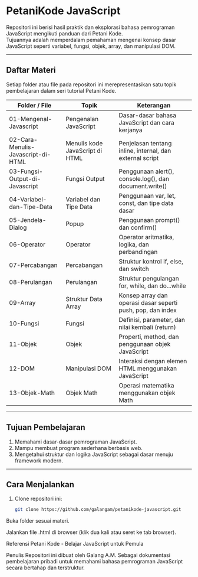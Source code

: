 # PetaniKode JavaScript

Repositori ini berisi hasil praktik dan eksplorasi bahasa pemrograman JavaScript mengikuti panduan dari Petani Kode.  
Tujuannya adalah memperdalam pemahaman mengenai konsep dasar JavaScript seperti variabel, fungsi, objek, array, dan manipulasi DOM.

---

## Daftar Materi

Setiap folder atau file pada repositori ini merepresentasikan satu topik pembelajaran dalam seri tutorial Petani Kode.

| Folder / File | Topik | Keterangan |
|----------------|--------|-------------|
| 01-Mengenal-Javascript | Pengenalan JavaScript | Dasar-dasar bahasa JavaScript dan cara kerjanya |
| 02-Cara-Menulis-Javascript-di-HTML | Menulis kode JavaScript di HTML | Penjelasan tentang inline, internal, dan external script |
| 03-Fungsi-Output-di-Javascript | Fungsi Output | Penggunaan alert(), console.log(), dan document.write() |
| 04-Variabel-dan-Tipe-Data | Variabel dan Tipe Data | Penggunaan var, let, const, dan tipe data dasar |
| 05-Jendela-Dialog | Popup | Penggunaan prompt() dan confirm() |
| 06-Operator | Operator | Operator aritmatika, logika, dan perbandingan |
| 07-Percabangan | Percabangan | Struktur kontrol if, else, dan switch |
| 08-Perulangan | Perulangan | Struktur pengulangan for, while, dan do...while |
| 09-Array | Struktur Data Array | Konsep array dan operasi dasar seperti push, pop, dan index |
| 10-Fungsi | Fungsi | Definisi, parameter, dan nilai kembali (return) |
| 11-Objek | Objek | Properti, method, dan penggunaan objek JavaScript |
| 12-DOM | Manipulasi DOM | Interaksi dengan elemen HTML menggunakan JavaScript |
| 13-Objek-Math | Objek Math | Operasi matematika menggunakan objek Math |

---

## Tujuan Pembelajaran

1. Memahami dasar-dasar pemrograman JavaScript.  
2. Mampu membuat program sederhana berbasis web.  
3. Mengetahui struktur dan logika JavaScript sebagai dasar menuju framework modern.  

---

## Cara Menjalankan

1. Clone repositori ini:
   ```bash
   git clone https://github.com/galangam/petanikode-javascript.git
Buka folder sesuai materi.

Jalankan file .html di browser (klik dua kali atau seret ke tab browser).

Referensi
Petani Kode - Belajar JavaScript untuk Pemula

Penulis
Repositori ini dibuat oleh Galang A.M.
Sebagai dokumentasi pembelajaran pribadi untuk memahami bahasa pemrograman JavaScript secara bertahap dan terstruktur.
